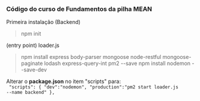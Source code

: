 
<h3>Código do curso de Fundamentos da pilha MEAN</h3>

Primeira instalação (Backend)
> npm init

(entry point) loader.js

> npm install express body-parser mongoose node-restful mongoose-paginate lodash express-query-int pm2 --save
> npm install nodemon --save-dev

Alterar o <strong>package.json</strong> no item "scripts" para:
<br/>
<code>
 "scripts": {
    "dev":"nodemon",
    "production":"pm2 start loader.js --name backend"
  },
</code>
